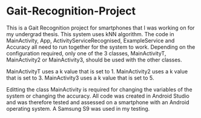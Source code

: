 # Gait-Recognition-Project
This is a Gait Recognition project for smartphones that I was working on for my undergrad thesis. This system uses kNN algorithm. The code in MainActivity, App, ActivityServiceRecognised, ExampleService and Accuracy all need to run together for the system to work. Depending on the configuration required, only one of the 3 classes, MainActivityT, MainActivity2 or MainActivity3, should be used with the other classes. 

MainActivityT uses a k value that is set to 1.
MainActivity2 uses a k value that is set to 3.
MainActivity3 uses a k value that is set to 5.

Editting the class MainActivity is required for changing the variables of the system or changing the accuracy.
All code was created in Android Studio and was therefore tested and assessed on a smartphone with an Android operating system. A Samsung S9 was used in my testing.
